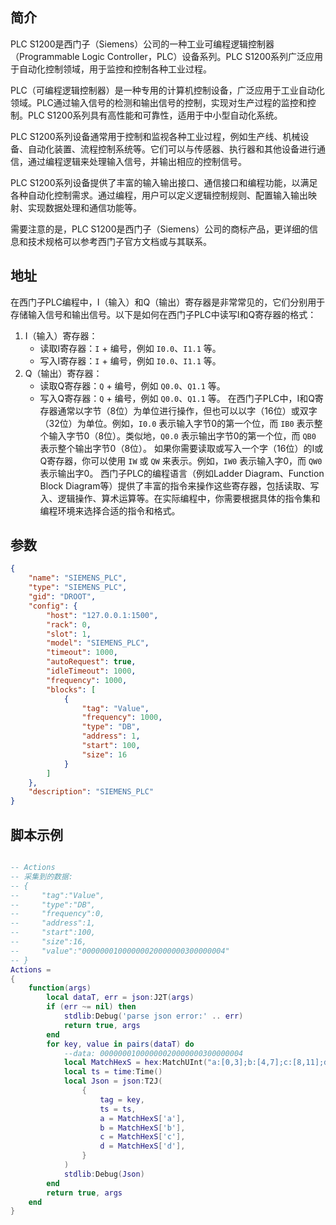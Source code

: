 ## 简介
PLC S1200是西门子（Siemens）公司的一种工业可编程逻辑控制器（Programmable Logic Controller，PLC）设备系列。PLC S1200系列广泛应用于自动化控制领域，用于监控和控制各种工业过程。

PLC（可编程逻辑控制器）是一种专用的计算机控制设备，广泛应用于工业自动化领域。PLC通过输入信号的检测和输出信号的控制，实现对生产过程的监控和控制。PLC S1200系列具有高性能和可靠性，适用于中小型自动化系统。

PLC S1200系列设备通常用于控制和监视各种工业过程，例如生产线、机械设备、自动化装置、流程控制系统等。它们可以与传感器、执行器和其他设备进行通信，通过编程逻辑来处理输入信号，并输出相应的控制信号。

PLC S1200系列设备提供了丰富的输入输出接口、通信接口和编程功能，以满足各种自动化控制需求。通过编程，用户可以定义逻辑控制规则、配置输入输出映射、实现数据处理和通信功能等。

需要注意的是，PLC S1200是西门子（Siemens）公司的商标产品，更详细的信息和技术规格可以参考西门子官方文档或与其联系。
## 地址
在西门子PLC编程中，I（输入）和Q（输出）寄存器是非常常见的，它们分别用于存储输入信号和输出信号。以下是如何在西门子PLC中读写I和Q寄存器的格式：
1. I（输入）寄存器：
   - 读取I寄存器：`I` + 编号，例如 `I0.0`、`I1.1` 等。
   - 写入I寄存器：`I` + 编号，例如 `I0.0`、`I1.1` 等。
2. Q（输出）寄存器：
   - 读取Q寄存器：`Q` + 编号，例如 `Q0.0`、`Q1.1` 等。
   - 写入Q寄存器：`Q` + 编号，例如 `Q0.0`、`Q1.1` 等。
在西门子PLC中，I和Q寄存器通常以字节（8位）为单位进行操作，但也可以以字（16位）或双字（32位）为单位。例如，`I0.0` 表示输入字节0的第一个位，而 `IB0` 表示整个输入字节0（8位）。类似地，`Q0.0` 表示输出字节0的第一个位，而 `QB0` 表示整个输出字节0（8位）。
如果你需要读取或写入一个字（16位）的I或Q寄存器，你可以使用 `IW` 或 `QW` 来表示。例如，`IW0` 表示输入字0，而 `QW0` 表示输出字0。
西门子PLC的编程语言（例如Ladder Diagram、Function Block Diagram等）提供了丰富的指令来操作这些寄存器，包括读取、写入、逻辑操作、算术运算等。在实际编程中，你需要根据具体的指令集和编程环境来选择合适的指令和格式。

## 参数
```json
{
    "name": "SIEMENS_PLC",
    "type": "SIEMENS_PLC",
    "gid": "DROOT",
    "config": {
        "host": "127.0.0.1:1500",
        "rack": 0,
        "slot": 1,
        "model": "SIEMENS_PLC",
        "timeout": 1000,
        "autoRequest": true,
        "idleTimeout": 1000,
        "frequency": 1000,
        "blocks": [
            {
                "tag": "Value",
                "frequency": 1000,
                "type": "DB",
                "address": 1,
                "start": 100,
                "size": 16
            }
        ]
    },
    "description": "SIEMENS_PLC"
}
```
## 脚本示例
```lua

-- Actions
-- 采集到的数据:
-- {
--     "tag":"Value",
--     "type":"DB",
--     "frequency":0,
--     "address":1,
--     "start":100,
--     "size":16,
--     "value":"00000001000000020000000300000004"
-- }
Actions =
{
    function(args)
        local dataT, err = json:J2T(args)
        if (err ~= nil) then
            stdlib:Debug('parse json error:' .. err)
            return true, args
        end
        for key, value in pairs(dataT) do
            --data: 00000001000000020000000300000004
            local MatchHexS = hex:MatchUInt("a:[0,3];b:[4,7];c:[8,11];d:[12,15]", value['value'])
            local ts = time:Time()
            local Json = json:T2J(
                {
                    tag = key,
                    ts = ts,
                    a = MatchHexS['a'],
                    b = MatchHexS['b'],
                    c = MatchHexS['c'],
                    d = MatchHexS['d'],
                }
            )
            stdlib:Debug(Json)
        end
        return true, args
    end
}

```